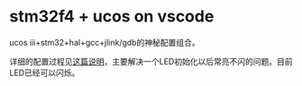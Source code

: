 # stm32f4 + ucos on vscode

ucos iii+stm32+hal+gcc+jlink/gdb的神秘配置组合。

详细的配置过程见[这篇说明](http://mecha-su.cn/2020/03/13/embedded-system-2/)，主要解决一个LED初始化以后常亮不闪的问题。目前LED已经可以闪烁。
